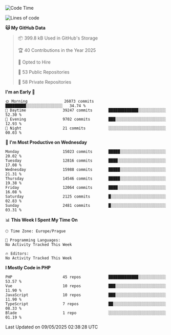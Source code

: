 <!--START_SECTION:waka-->
![Code Time](http://img.shields.io/badge/Code%20Time-1%2C584%20hrs%203%20mins-blue)

![Lines of code](https://img.shields.io/badge/From%20Hello%20World%20I%27ve%20Written-22.4%20million%20lines%20of%20code-blue)

**🐱 My GitHub Data** 

> 📦 399.8 kB Used in GitHub's Storage 
 > 
> 🏆 40 Contributions in the Year 2025
 > 
> 💼 Opted to Hire
 > 
> 📜 53 Public Repositories 
 > 
> 🔑 58 Private Repositories 
 > 
**I'm an Early 🐤** 

```text
🌞 Morning                26073 commits       █████████░░░░░░░░░░░░░░░░   34.74 % 
🌆 Daytime                39247 commits       █████████████░░░░░░░░░░░░   52.30 % 
🌃 Evening                9702 commits        ███░░░░░░░░░░░░░░░░░░░░░░   12.93 % 
🌙 Night                  21 commits          ░░░░░░░░░░░░░░░░░░░░░░░░░   00.03 % 
```
📅 **I'm Most Productive on Wednesday** 

```text
Monday                   15023 commits       █████░░░░░░░░░░░░░░░░░░░░   20.02 % 
Tuesday                  12816 commits       ████░░░░░░░░░░░░░░░░░░░░░   17.08 % 
Wednesday                15988 commits       █████░░░░░░░░░░░░░░░░░░░░   21.31 % 
Thursday                 14546 commits       █████░░░░░░░░░░░░░░░░░░░░   19.38 % 
Friday                   12064 commits       ████░░░░░░░░░░░░░░░░░░░░░   16.08 % 
Saturday                 2125 commits        █░░░░░░░░░░░░░░░░░░░░░░░░   02.83 % 
Sunday                   2481 commits        █░░░░░░░░░░░░░░░░░░░░░░░░   03.31 % 
```


📊 **This Week I Spent My Time On** 

```text
🕑︎ Time Zone: Europe/Prague

💬 Programming Languages: 
No Activity Tracked This Week

🔥 Editors: 
No Activity Tracked This Week
```

**I Mostly Code in PHP** 

```text
PHP                      45 repos            █████████████░░░░░░░░░░░░   53.57 % 
Vue                      10 repos            ███░░░░░░░░░░░░░░░░░░░░░░   11.90 % 
JavaScript               10 repos            ███░░░░░░░░░░░░░░░░░░░░░░   11.90 % 
TypeScript               7 repos             ██░░░░░░░░░░░░░░░░░░░░░░░   08.33 % 
Blade                    1 repo              ░░░░░░░░░░░░░░░░░░░░░░░░░   01.19 % 
```




 Last Updated on 09/05/2025 02:38:28 UTC
<!--END_SECTION:waka-->
<!--
**AlexKratky/AlexKratky** is a ✨ _special_ ✨ repository because its `README.md` (this file) appears on your GitHub profile.

Here are some ideas to get you started:

- 🔭 I’m currently working on ...
- 🌱 I’m currently learning ...
- 👯 I’m looking to collaborate on ...
- 🤔 I’m looking for help with ...
- 💬 Ask me about ...
- 📫 How to reach me: ...
- 😄 Pronouns: ...
- ⚡ Fun fact: ...
-->
